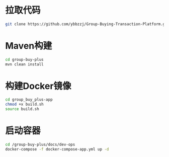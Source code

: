 # 拉取代码
```bash      
git clone https://github.com/ybbzzj/Group-Buying-Transaction-Platform.git
```
# Maven构建
```bash
cd group-buy-plus
mvn clean install
```
# 构建Docker镜像
```bash
cd group_buy_plus-app
chmod +x build.sh
source build.sh
```
# 启动容器
```bash
cd /group-buy-plus/docs/dev-ops
docker-compose -f docker-compose-app.yml up -d
```

